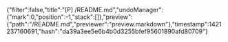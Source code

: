 {"filter":false,"title":"[P] /README.md","undoManager":{"mark":0,"position":-1,"stack":[]},"preview":{"path":"/README.md","previewer":"preview.markdown"},"timestamp":1421237160691,"hash":"da39a3ee5e6b4b0d3255bfef95601890afd80709"}